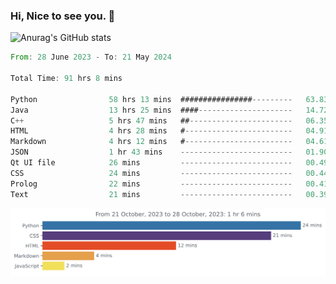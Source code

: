### Hi, Nice to see you. 👋

<!--
**EtherFin/EtherFin** is a ✨ _special_ ✨ repository because its `README.md` (this file) appears on your GitHub profile.

Here are some ideas to get you started:

- 🔭 I’m currently working on ...
- 🌱 I’m currently learning ...
- 👯 I’m looking to collaborate on ...
- 🤔 I’m looking for help with ...
- 💬 Ask me about ...
- 📫 How to reach me: ...
- 😄 Pronouns: ...
- ⚡ Fun fact: ...
-->


![Anurag's GitHub stats](https://github-readme-stats.vercel.app/api?username=EtherFin&bg_color=30,e96443,e97f43,e99943,e9b443,e9ce43,e9e843,d3e943,bee943,a9e943,94e943&title_color=fff&text_color=000&show_icons=true&icon_color=000)


<!--START_SECTION:waka-->

```rust
From: 28 June 2023 - To: 21 May 2024

Total Time: 91 hrs 8 mins

Python                58 hrs 13 mins  ################---------   63.83 %
Java                  13 hrs 25 mins  ####---------------------   14.72 %
C++                   5 hrs 47 mins   ##-----------------------   06.35 %
HTML                  4 hrs 28 mins   #------------------------   04.91 %
Markdown              4 hrs 12 mins   #------------------------   04.61 %
JSON                  1 hr 43 mins    -------------------------   01.90 %
Qt UI file            26 mins         -------------------------   00.49 %
CSS                   24 mins         -------------------------   00.44 %
Prolog                22 mins         -------------------------   00.41 %
Text                  21 mins         -------------------------   00.39 %
```

<!--END_SECTION:waka-->

<img
  src="https://github.com/EtherFin/EtherFin/blob/master/images/stat.svg"
  alt="Work Dashboard"
/>

